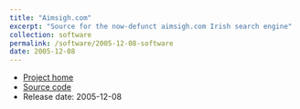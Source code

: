 ```yaml
---
title: "Aimsigh.com"
excerpt: "Source for the now-defunct aimsigh.com Irish search engine"
collection: software
permalink: /software/2005-12-08-software
date: 2005-12-08
---
```


* [Project home](https://cadhan.com/aimsigh/)
* [Source code](https://github.com/kscanne/aimsigh)
* Release date: 2005-12-08
